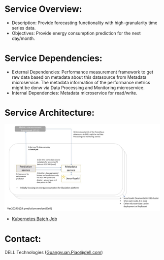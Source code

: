 # Service Overview:
- Description: Provide forecasting functionality with high-granularity time series data.
- Objectives: Provide energy consumption prediction for the next day/month.

# Service Dependencies:
- External Dependencies: Performance measurement framework to get raw data based on metadata about this datasource from Metadata microservice. The metadata information of the performance metrics might be donw via Data Processing and Monitoring microservice.
- Internal Dependencies: Metadata microservice for read/write. 

# Service Architecture:
![](v20240129.jpg) 
- [Kubernetes Batch Job](https://hevodata.com/learn/kubernetes-batch-job/#:~:text=What%20is%20Kubernetes%20Batch%20Job%3F,-Image%20Source&text=A%20job%20creates%20one%20or,pod%20completions%20as%20they%20happen.)

# Contact:
DELL Technologies (Guangyuan.Piao@dell.com)
